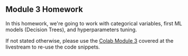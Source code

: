 ## Module 3 Homework

In this homework, we're going to work with categorical variables, first ML models (Decision Trees), and hyperparameters tuning.

If not stated otherwise, please use the [Colab Module 3](https://github.com/DataTalksClub/stock-markets-analytics-zoomcamp/blob/main/02-dataframe-analysis/Module2_Colab_Working_with_the_data.ipynb) covered at the livestream to re-use the code snippets.

